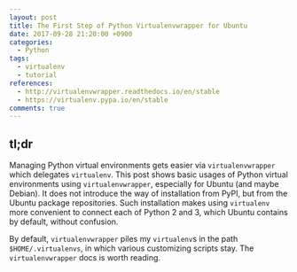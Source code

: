 ```yaml
---
layout: post
title: The First Step of Python Virtualenvwrapper for Ubuntu
date: 2017-09-28 21:20:00 +0900
categories:
  - Python
tags:
  - virtualenv
  - tutorial
references:
  - http://virtualenvwrapper.readthedocs.io/en/stable
  - https://virtualenv.pypa.io/en/stable
comments: true
---
```


## tl;dr

<script src="//gist.github.com/dgkim5360/1219c72793d940b1a3c7e9a68d6b621f.js"></script>

Managing Python virtual environments gets easier via `virtualenvwrapper` which delegates `virtualenv`. This post shows basic usages of Python virtual environments using `virtualenvwrapper`, especially for Ubuntu (and maybe Debian). It does not introduce the way of installation from PyPI, but from the Ubuntu package repositories. Such installation makes using `virtualenv` more convenient to connect each of Python 2 and 3, which Ubuntu contains by default, without confusion.

By default, `virtualenvwrapper` piles my `virtualenv`s in the path `$HOME/.virtualenvs`, in which various customizing scripts stay. The `virtualenvwrapper` docs is worth reading.
